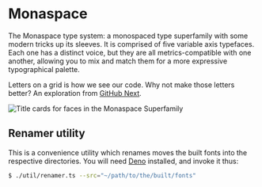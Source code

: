 # Monaspace



The Monaspace type system: a monospaced type superfamily with some modern tricks up its sleeves. It is comprised of five variable axis typefaces. Each one has a distinct voice, but they are all metrics-compatible with one another, allowing you to mix and match them for a more expressive typographical palette.

Letters on a grid is how we see our code. Why not make those letters better? An exploration from [GitHub Next](https://githubnext.com).

![Title cards for faces in the Monaspace Superfamily](https://github.com/githubnext/monaspace/assets/22723/29070472-5a92-470d-b63e-e3bf8f9f8598)

## Renamer utility

This is a convenience utility which renames moves the built fonts into the respective directories. You will need [Deno](https://deno.land) installed, and invoke it thus:

```bash
$ ./util/renamer.ts --src="~/path/to/the/built/fonts"
```